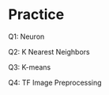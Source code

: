 # Practice  
Q1: Neuron                                      
           
Q2: K Nearest Neighbors    
    
Q3: K-means         
  
Q4: TF Image Preprocessing        
